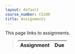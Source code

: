 ```yaml
---
layout: default
course_number: CS100
title: Assignments
---
```


This page links to assignments.


> Assignment                                                                             |     Due     |
> -------------------------------------------------------------------------------------- | ----------- |
<!--
> [Assignment 1: Computed Pinwheel](CPADS_Assign1.pdf)                                   | **Sept 29** |
> [Assignment 2: Triangles (Functions and Loops)](CPADS_Assign2.pdf) <br /> [triangles.py](src/triangles.py)                                                         | **Oct 30**  |
> [Assignment 3: Turtle Game (Decisions and While Loops)](CPADS_Assign3.pdf) <br /> [turtlegame.py](src/turtlegame.py)                                                       | **Nov 10**  |
> [Assignment 3: Turtle Game (Strategy Solutions)](CPADS_Assign3-strategies-solution.pdf) <br /> [Programming Solution Python file](src/turtlegame-solution.py)                                                        |             |
> [Final Project Proposal](CPADS_FinalProject.pdf)                                       | **Nov 20** |
> [Turtle Game Enhancements](CPADS_TurtleGameProject.pdf)                                | **Nov 20** |
-->
